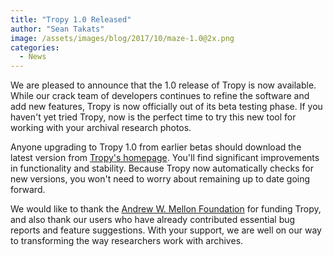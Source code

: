 ```yaml
---
title: "Tropy 1.0 Released"
author: "Sean Takats"
image: /assets/images/blog/2017/10/maze-1.0@2x.png
categories:
  - News
---
```


We are pleased to announce that the 1.0 release of Tropy is now available. While our crack team of developers continues to refine the software and add new features, Tropy is now officially out of its beta testing phase. If you haven't yet tried Tropy, now is the perfect time to try this new tool for working with your archival research photos.

Anyone upgrading to Tropy 1.0 from earlier betas should download the latest version from [Tropy's homepage](https://tropy.org). You'll find significant improvements in functionality and stability. Because Tropy now automatically checks for new versions, you won't need to worry about remaining up to date going forward.

We would like to thank the [Andrew W. Mellon Foundation](https://mellon.org) for funding Tropy, and also thank our users who have already contributed essential bug reports and feature suggestions. With your support, we are well on our way to transforming the way researchers work with archives.
